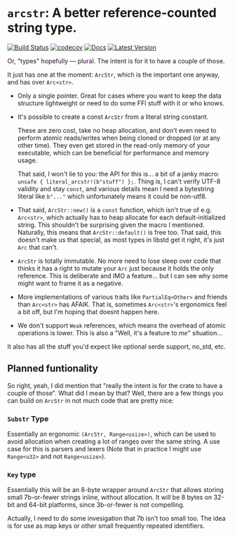 # `arcstr`: A better reference-counted string type.

[![Build Status](https://github.com/thomcc/arcstr/workflows/CI/badge.svg)](https://github.com/thomcc/arcstr/actions)
[![codecov](https://codecov.io/gh/thomcc/arcstr/branch/main/graph/badge.svg)](https://codecov.io/gh/thomcc/arcstr)
[![Docs](https://docs.rs/arcstr/badge.svg)](https://docs.rs/arcstr)
[![Latest Version](https://img.shields.io/crates/v/arcstr.svg)](https://crates.io/crates/arcstr)

Or, "types" hopefully — plural. The intent is for it to have a couple of those.

It just has one at the moment: `ArcStr`, which is the important one anyway, and has over `Arc<str>`.

- Only a single pointer. Great for cases where you want to keep the data structure lightweight or need to do some FFI stuff with it or who knows.

- It's possible to create a const `ArcStr` from a literal string constant.

  These are zero cost, take no heap allocation, and don't even need to perform atomic reads/writes when being cloned or dropped (or at any other time). They even get stored in the read-only memory of your executable, which can be beneficial for performance and memory usage.

  That said, I won't lie to you: the API for this is... a bit of a janky macro: `unsafe { literal_arcstr!(b"stuff") };`. Thing is, I can't verify UTF-8 validity and stay `const`, and various details mean I need a bytestring literal like `b"..."` which unfortunately means it could be non-utf8.

- That said, `ArcStr::new()` is a `const` function, which isn't true of e.g. `Arc<str>`, which actually has to heap allocate for each default-initialized string. This shouldn't be surprising given the macro I mentioned. Naturally, this means that `ArcStr::default()` is free too. That said, this doesn't make us that special, as most types in libstd get it right, it's just `Arc` that can't.

- `ArcStr` is totally immutable. No more need to lose sleep over code that thinks it has a right to mutate your `Arc` just because it holds the only reference. This is deliberate and IMO a feature... but I can see why some might want to frame it as a negative.

- More implementations of various traits like `PartialEq<Other>` and friends than `Arc<str>` has AFAIK. That is, sometimes `Arc<str>`'s ergonomics feel a bit off, but I'm hoping that doesnt happen here.

- We don't support `Weak` references, which means the overhead of atomic operations is lower. This is also a "Well, it's a feature to *me*" situation...

It also has all the stuff you'd expect like optional serde support, no_std, etc.

## Planned funtionality

So right, yeah, I did mention that "really the intent is for the crate to have a couple of those". What did I mean by that? Well, there are a few things you can build on `ArcStr` in not much code that are pretty nice:

### `Substr` Type

Essentially an ergonomic `(ArcStr, Range<usize>)`, which can be used to
avoid allocation when creating a lot of ranges over the same string. A use
case for this is parsers and lexers (Note that in practice I might use
`Range<u32>` and not `Range<usize>`).

### `Key` type

Essentially this will be an 8-byte wrapper around `ArcStr` that allows
storing small 7b-or-fewer strings inline, without allocation. It will be 8
bytes on 32-bit and 64-bit platforms, since 3b-or-fewer is not compelling.

Actually, I need to do some invesigation that 7b isn't too small too. The
idea is for use as map keys or other small frequently repeated identifiers.


